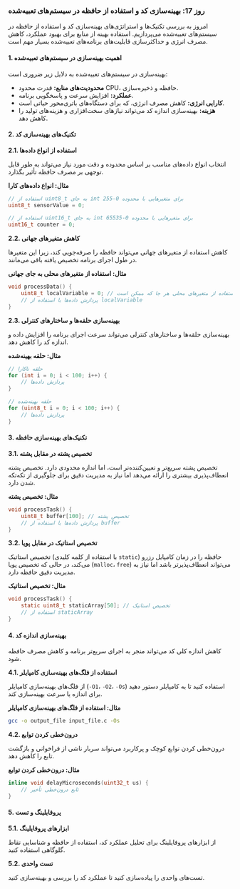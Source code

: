 ### روز 17: بهینه‌سازی کد و استفاده از حافظه در سیستم‌های تعبیه‌شده

امروز به بررسی تکنیک‌ها و استراتژی‌های بهینه‌سازی کد و استفاده از حافظه در سیستم‌های تعبیه‌شده می‌پردازیم. استفاده بهینه از منابع برای بهبود عملکرد، کاهش مصرف انرژی و حداکثرسازی قابلیت‌های برنامه‌های تعبیه‌شده بسیار مهم است.

#### 1. اهمیت بهینه‌سازی در سیستم‌های تعبیه‌شده

بهینه‌سازی در سیستم‌های تعبیه‌شده به دلایل زیر ضروری است:

- **محدودیت‌های منابع:** قدرت محدود 
CPU، 
حافظه و ذخیره‌سازی.
- **عملکرد:** افزایش سرعت و پاسخگویی برنامه.
- **کارایی انرژی:** کاهش مصرف انرژی، که برای دستگاه‌های باتری‌محور حیاتی است.
- **هزینه:** بهینه‌سازی اندازه کد می‌تواند نیازهای سخت‌افزاری و هزینه‌های تولید را کاهش دهد.

#### 2. تکنیک‌های بهینه‌سازی کد

**2.1. استفاده از انواع داده‌ها**

انتخاب انواع داده‌های مناسب بر اساس محدوده و دقت مورد نیاز می‌تواند به طور قابل توجهی بر مصرف حافظه تأثیر بگذارد.

**مثال: انواع داده‌های کارا**

```c
// استفاده از uint8_t به جای int برای متغیرهایی با محدوده 0-255
uint8_t sensorValue = 0;

// استفاده از uint16_t به جای int برای متغیرهایی با محدوده 0-65535
uint16_t counter = 0;
```

**2.2. کاهش متغیرهای جهانی**

کاهش استفاده از متغیرهای جهانی می‌تواند حافظه را صرفه‌جویی کند، زیرا این متغیرها در طول اجرای برنامه تخصیص یافته باقی می‌مانند.

**مثال: استفاده از متغیرهای محلی به جای جهانی**

```c
void processData() {
    uint8_t localVariable = 0; // استفاده از متغیرهای محلی هر جا که ممکن است
    // پردازش داده‌ها با استفاده از localVariable
}
```

**2.3. بهینه‌سازی حلقه‌ها و ساختارهای کنترلی**

بهینه‌سازی حلقه‌ها و ساختارهای کنترلی می‌تواند سرعت اجرای برنامه را افزایش داده و اندازه کد را کاهش دهد.

**مثال: حلقه بهینه‌شده**

```c
// حلقه ناکارا
for (int i = 0; i < 100; i++) {
    // پردازش داده‌ها
}

// حلقه بهینه‌شده
for (uint8_t i = 0; i < 100; i++) {
    // پردازش داده‌ها
}
```

#### 3. تکنیک‌های بهینه‌سازی حافظه

**3.1. تخصیص پشته در مقابل پشته**

تخصیص پشته سریع‌تر و تعیین‌کننده‌تر است، اما اندازه محدودی دارد. تخصیص پشته انعطاف‌پذیری بیشتری را ارائه می‌دهد اما نیاز به مدیریت دقیق برای جلوگیری از تکه‌تکه شدن دارد.

**مثال: تخصیص پشته**

```c
void processTask() {
    uint8_t buffer[100]; // تخصیص پشته
    // پردازش داده‌ها با استفاده از buffer
}
```

**3.2. تخصیص استاتیک در مقابل پویا**

تخصیص استاتیک (با استفاده از کلمه کلیدی 
`static`)
 حافظه را در زمان کامپایل رزرو می‌کند، در حالی که تخصیص پویا 
 (`malloc`، `free`) 
 می‌تواند انعطاف‌پذیرتر باشد اما نیاز به مدیریت دقیق حافظه دارد.

**مثال: تخصیص استاتیک**

```c
void processTask() {
    static uint8_t staticArray[50]; // تخصیص استاتیک
    // استفاده از staticArray
}
```

#### 4. بهینه‌سازی اندازه کد

کاهش اندازه کلی کد می‌تواند منجر به اجرای سریع‌تر برنامه و کاهش مصرف حافظه شود.

**4.1. استفاده از فلگ‌های بهینه‌سازی کامپایلر**

از فلگ‌های بهینه‌سازی کامپایلر 
(`-O1`، `-O2`، `-Os`)
 استفاده کنید تا به کامپایلر دستور دهید برای اندازه یا سرعت بهینه‌سازی کند.

**مثال: استفاده از فلگ‌های بهینه‌سازی کامپایلر**

```bash
gcc -o output_file input_file.c -Os
```

**4.2. درون‌خطی کردن توابع**

درون‌خطی کردن توابع کوچک و پرکاربرد می‌تواند سربار ناشی از فراخوانی و بازگشت تابع را کاهش دهد.

**مثال: درون‌خطی کردن توابع**

```c
inline void delayMicroseconds(uint32_t us) {
    // تابع درون‌خطی تأخیر
}
```

#### 5. پروفایلینگ و تست

**5.1. ابزارهای پروفایلینگ**

از ابزارهای پروفایلینگ برای تحلیل عملکرد کد، استفاده از حافظه و شناسایی نقاط گلوگاهی استفاده کنید.

**5.2. تست واحدی**

تست‌های واحدی را پیاده‌سازی کنید تا عملکرد کد را بررسی و بهینه‌سازی کنید.

